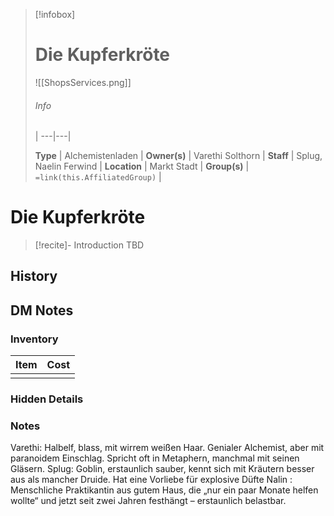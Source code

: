 
> [!infobox]
> # Die Kupferkröte
>
> ![[ShopsServices.png]]
> ###### Info
>  |
> ---|---|
> 
> **Type** | Alchemistenladen |
> **Owner(s)** | Varethi Solthorn |
> **Staff** | Splug, Naelin Ferwind |
> **Location** | Markt Stadt |
> **Group(s)** | `=link(this.AffiliatedGroup)` |

# **Die Kupferkröte**
> [!recite]- Introduction
TBD

## History


## DM Notes
### Inventory

| Item | Cost |
| ---- | ---- |
|      |      |

### Hidden Details


### Notes

Varethi: Halbelf, blass, mit wirrem weißen Haar. Genialer Alchemist, aber mit paranoidem Einschlag. Spricht oft in Metaphern, manchmal mit seinen Gläsern.
Splug: Goblin, erstaunlich sauber, kennt sich mit Kräutern besser aus als mancher Druide. Hat eine Vorliebe für explosive Düfte
Nalin : Menschliche Praktikantin aus gutem Haus, die „nur ein paar Monate helfen wollte“ und jetzt seit zwei Jahren festhängt – erstaunlich belastbar.